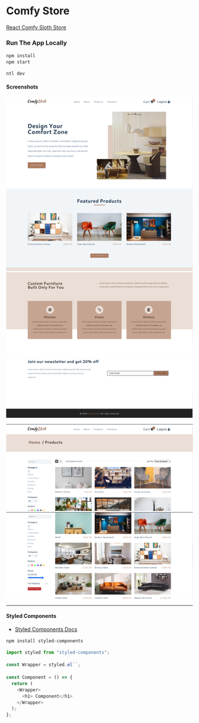 # Comfy Store

[React Comfy Sloth Store](https://myreact-comfy-sloth-project.netlify.app/)

### Run The App Locally

```bash
npm install
npm start
```

```bash
ntl dev
```

#### Screenshots

![alt text](./screenshots/image.png)
![alt text](./screenshots/image-1.png)
![alt text](./screenshots/image-2.png)
![alt text](./screenshots/image-3.png)

![alt text](./screenshots/image-4.png)
![alt text](./screenshots/image-5.png)

---

#### Styled Components

- [Styled Components Docs](https://styled-components.com/)

```sh
npm install styled-components
```

```js
import styled from "styled-components";

const Wrapper = styled.el``;

const Component = () => {
  return (
    <Wrapper>
      <h1> Component</h1>
    </Wrapper>
  );
};
```